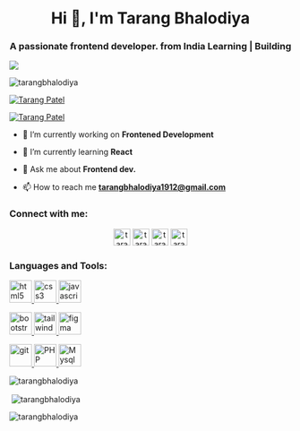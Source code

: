 <h1 align="center">Hi 👋, I'm Tarang Bhalodiya</h1>
<h3 align="center">A passionate frontend developer. from India Learning | Building</h3>

<img align="center" src="https://jusmarktech.com/public/a/images/pages/web_development.gif">
<br>
<p align="left"> <img src="https://komarev.com/ghpvc/?username=tarangbhalodiya&label=Profile%20views&color=0e75b6&style=flat" alt="tarangbhalodiya" /> </p>

<p align="left"> <a href="https://twitter.com/_TarangPatel_" target="blank"><img src="https://img.shields.io/twitter/follow/Tarang Patel?logo=twitter&style=for-the-badge" alt="Tarang Patel" /></a> </p>
<p align="left"> <a href="https://instagram.com/tarang_patel______" target="blank"><img src="https://img.shields.io/twitter/follow/Tarang Patel?logo=twitter&style=for-the-badge" alt="Tarang Patel" /></a> </p>


- 🔭 I’m currently working on **Frontened Development**

- 🌱 I’m currently learning **React**

- 💬 Ask me about **Frontend dev.**

- 📫 How to reach me **tarangbhalodiya1912@gmail.com**

<h3 align="left">Connect with me:</h3>
<p align="left">
 <div align="center">
<a href="https://twitter.com/_TarangPatel_" target="blank"><img src="https://img.shields.io/badge/Twitter-1DA1F2?style=for-the-badge&logo=twitter&logoColor=white" alt="tarang bhalodiya" height="30" /></a>
<a href="https://linkedin.com/in/tarang-bhalodiya-4aa57b23b" target="blank"><img src="https://img.shields.io/badge/LinkedIn-0077B5?style=for-the-badge&logo=linkedin&logoColor=white" alt="tarang-bhalodiya" height="30"  /></a>
<a href="https://www.facebook.com/tarang.bhalodiya.37" target="blank"><img src="https://img.shields.io/badge/Facebook-1877F2?style=for-the-badge&logo=facebook&logoColor=white" alt="tarang bhalodiya" height="30"  /></a>
<a href="https://instagram.com/tarang_patel______" target="blank"><img src="https://img.shields.io/badge/Instagram-E4405F?style=for-the-badge&logo=instagram&logoColor=white" alt="tarang_patel______" height="30" /></a>
</p>
</div>

<h3 align="left">Languages and Tools:</h3>
<p align="center">
 <p>
 <a href="https://www.w3.org/html/" target="_blank" rel="noreferrer"> <img src="https://img.shields.io/badge/HTML5-E34F26?style=for-the-badge&logo=html5&logoColor=white" alt="html5" height="40"/> </a> 
  <a href="https://www.w3schools.com/css/" target="_blank" rel="noreferrer"> <img src="https://img.shields.io/badge/CSS3-1572B6?style=for-the-badge&logo=css3&logoColor=white" alt="css3" height="40"/> </a> 
  <a href="https://developer.mozilla.org/en-US/docs/Web/JavaScript" target="_blank" rel="noreferrer"> <img src="https://img.shields.io/badge/JavaScript-323330?style=for-the-badge&logo=javascript&logoColor=F7DF1E" alt="javascript" height="40"/> </a> 
 </p>
  <p>
   <a href="https://getbootstrap.com" target="_blank" rel="noreferrer"> <img src="https://img.shields.io/badge/Bootstrap-563D7C?style=for-the-badge&logo=bootstrap&logoColor=white" alt="bootstrap" height="40"/> </a> 
    <a href="https://tailwindcss.com/" target="_blank" rel="noreferrer"> <img src="https://img.shields.io/badge/Tailwind_CSS-38B2AC?style=for-the-badge&logo=tailwind-css&logoColor=white" alt="tailwind" height="40"/> </a>
  <a href="https://www.figma.com/" target="_blank" rel="noreferrer"> <img src="https://img.shields.io/badge/Figma-F24E1E?style=for-the-badge&logo=figma&logoColor=white" alt="figma" height="40"/> </a> 
  </p>
   <p>
  <a href="https://git-scm.com/" target="_blank" rel="noreferrer"> <img src="https://img.shields.io/badge/GIT-E44C30?style=for-the-badge&logo=git&logoColor=white" alt="git" height="40"/> </a> 
 <a href="https://www.w3schools.com/php/" target="_blank" rel="noreferrer"> <img src="https://img.shields.io/badge/PHP-777BB4?style=for-the-badge&logo=php&logoColor=white" alt="PHP" height="40"/> </a> 
 <a href="https://www.w3schools.com/sql/" target="_blank" rel="noreferrer"> <img src="https://img.shields.io/badge/MySQL-005C84?style=for-the-badge&logo=mysql&logoColor=white" alt="Mysql" height="40"/> </a> 
  </p>
 </p>


<p align="left"><img align="center" src="https://github-readme-stats.vercel.app/api/top-langs?username=tarangbhalodiya&show_icons=true&locale=en&theme=dark&layout=compact" alt="tarangbhalodiya" /></p>

<p align="left">&nbsp;<img align="center" src="https://github-readme-stats.vercel.app/api?username=tarangbhalodiya&show_icons=true&locale=en&theme=dark" alt="tarangbhalodiya" /></p>

<p align="left"><img align="center" src="https://github-readme-streak-stats.herokuapp.com/?user=tarangbhalodiya&theme=dark&" alt="tarangbhalodiya" /></p>
